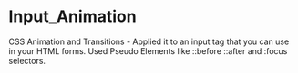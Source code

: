 # Input_Animation
CSS Animation and Transitions - Applied it to an input tag that you can use in your HTML forms.
Used Pseudo Elements like ::before ::after and :focus selectors.

